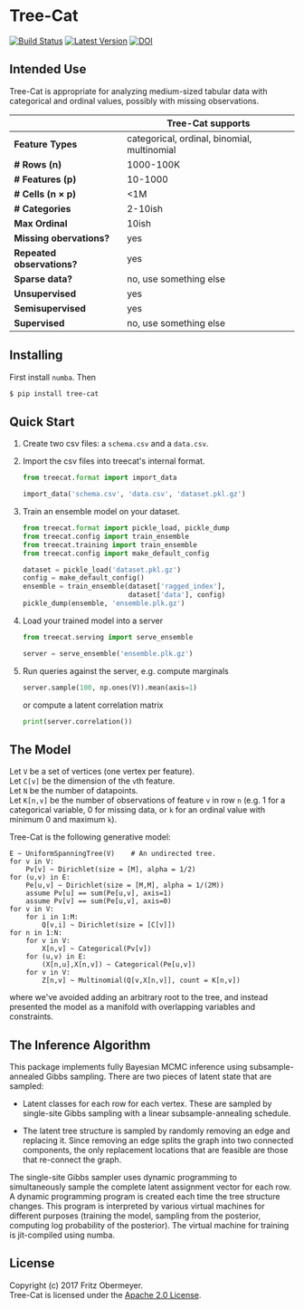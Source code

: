# Tree-Cat

[![Build Status](https://travis-ci.org/posterior/treecat.svg?branch=master)](https://travis-ci.org/posterior/treecat)
[![Latest Version](https://badge.fury.io/py/tree-cat.svg)](https://pypi.python.org/pypi/tree-cat)
[![DOI](https://zenodo.org/badge/93913649.svg)](https://zenodo.org/badge/latestdoi/93913649)

## Intended Use

Tree-Cat is appropriate for analyzing medium-sized tabular data with
categorical and ordinal values, possibly with missing observations.

| | Tree-Cat supports |
| --- | --- |
| **Feature Types** | categorical, ordinal, binomial, multinomial |
| **# Rows (n)** | 1000-100K |
| **# Features (p)** | 10-1000 |
| **# Cells (n &times; p)** | <1M |
| **# Categories** | 2-10ish |
| **Max Ordinal** | 10ish |
| **Missing obervations?** | yes |
| **Repeated observations?** | yes |
| **Sparse data?** | no, use something else |
| **Unsupervised** | yes |
| **Semisupervised** | yes |
| **Supervised** | no, use something else |

## Installing

First install `numba`. Then

```sh
$ pip install tree-cat
```

## Quick Start

1.  Create two csv files: a `schema.csv` and a `data.csv`.

2.  Import the csv files into treecat's internal format.

    ```python
    from treecat.format import import_data

    import_data('schema.csv', 'data.csv', 'dataset.pkl.gz')
    ```

3.  Train an ensemble model on your dataset.

    ```python
    from treecat.format import pickle_load, pickle_dump
    from treecat.config import train_ensemble
    from treecat.training import train_ensemble
    from treecat.config import make_default_config

    dataset = pickle_load('dataset.pkl.gz')
    config = make_default_config()
    ensemble = train_ensemble(dataset['ragged_index'],
                              dataset['data'], config)
    pickle_dump(ensemble, 'ensemble.plk.gz')
    ```

4.  Load your trained model into a server

    ```python
    from treecat.serving import serve_ensemble

    server = serve_ensemble('ensemble.plk.gz')
    ```

5.  Run queries against the server, e.g. compute marginals
    ```python
    server.sample(100, np.ones(V)).mean(axis=1)
    ```
    or compute a latent correlation matrix
    ```python
    print(server.correlation())
    ```

## The Model

Let `V` be a set of vertices (one vertex per feature).<br />
Let `C[v]` be the dimension of the `v`th feature.<br />
Let `N` be the number of datapoints.<br />
Let `K[n,v]` be the number of observations of feature `v` in row `n`
(e.g. 1 for a categorical variable, 0 for missing data, or
`k` for an ordinal value with minimum 0 and maximum `k`).

Tree-Cat is the following generative model:
```bugs
E ~ UniformSpanningTree(V)    # An undirected tree.
for v in V:
    Pv[v] ~ Dirichlet(size = [M], alpha = 1/2)
for (u,v) in E:
    Pe[u,v] ~ Dirichlet(size = [M,M], alpha = 1/(2M))
    assume Pv[u] == sum(Pe[u,v], axis=1)
    assume Pv[v] == sum(Pe[u,v], axis=0)
for v in V:
    for i in 1:M:
        Q[v,i] ~ Dirichlet(size = [C[v]])
for n in 1:N:
    for v in V:
        X[n,v] ~ Categorical(Pv[v])
    for (u,v) in E:
        (X[n,u],X[n,v]) ~ Categorical(Pe[u,v])
    for v in V:
        Z[n,v] ~ Multinomial(Q[v,X[n,v]], count = K[n,v])
```
where we've avoided adding an arbitrary root to the tree, and instead presented
the model as a manifold with overlapping variables and constraints.

## The Inference Algorithm

This package implements fully Bayesian MCMC inference using subsample-annealed
Gibbs sampling. There are two pieces of latent state that are sampled:

- Latent classes for each row for each vertex.
  These are sampled by single-site Gibbs sampling with a linear
  subsample-annealing schedule.

- The latent tree structure is sampled by randomly removing an edge
  and replacing it. Since removing an edge splits the graph into two
  connected components, the only replacement locations that are feasible
  are those that re-connect the graph.

The single-site Gibbs sampler uses dynamic programming to simultaneously sample
the complete latent assignment vector for each row. A dynamic programming
program is created each time the tree structure changes. This program is
interpreted by various virtual machines for different purposes (training the
model, sampling from the posterior, computing log probability of the posterior).
The virtual machine for training is jit-compiled using numba.

## License

Copyright (c) 2017 Fritz Obermeyer. <br />
Tree-Cat is licensed under the [Apache 2.0 License](/LICENSE).
